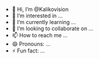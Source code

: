 - 👋 Hi, I’m @Kalikovision
- 👀 I’m interested in ...
- 🌱 I’m currently learning ...
- 💞️ I’m looking to collaborate on ...
- 📫 How to reach me ...
- 😄 Pronouns: ...
- ⚡ Fun fact: ...

<!---
Kalikovision/Kalikovision is a ✨ special ✨ repository because its `README.md` (this file) appears on your GitHub profile.
You can click the Preview link to take a look at your changes.
--->
